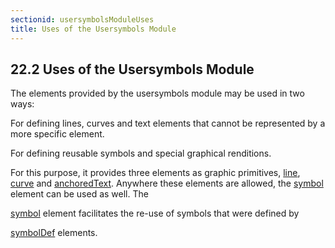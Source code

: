 ```yaml
---
sectionid: usersymbolsModuleUses
title: Uses of the Usersymbols Module
---
```



<h2 id="usersymbolsModuleUses">
   <span class="headingNumber">22.2</span>
   <span class="head">Uses of the Usersymbols Module</span>
</h2>
 The elements provided by the usersymbols module may be used in two ways: 
<span class="list">
   
   <span class="item">For defining lines, curves and text elements that cannot be represented by a more
      specific element.
   </span>
   
   <span class="item">For defining reusable symbols and special graphical renditions.</span>
   
</span>For this purpose, it provides three elements as graphic primitives, 
<a class="link_odd_elementSpec" href="/v3/elements/line">line</a>, 
<a class="link_odd_elementSpec" href="/v3/elements/curve">curve</a> and 
<a class="link_odd_elementSpec" href="/v3/elements/anchoredText">anchoredText</a>. Anywhere
these elements are allowed, the 
<a class="link_odd_elementSpec" href="/v3/elements/symbol">symbol</a> element can be used as well. The

<a class="link_odd_elementSpec" href="/v3/elements/symbol">symbol</a> element facilitates the re-use of symbols that were defined by

<a class="link_odd_elementSpec" href="/v3/elements/symbolDef">symbolDef</a> elements.




